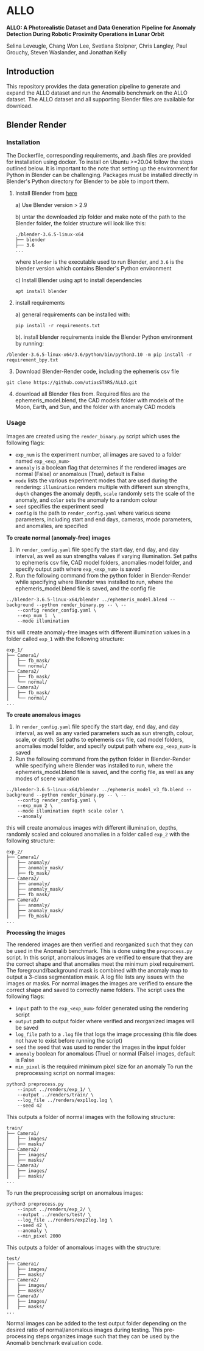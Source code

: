 # ALLO
**ALLO: A Photorealistic Dataset and Data Generation Pipeline for Anomaly Detection During Robotic Proximity Operations in Lunar Orbit** 

Selina Leveugle, Chang Won Lee, Svetlana Stolpner, Chris Langley,
Paul Grouchy, Steven Waslander, and Jonathan Kelly

## Introduction
This repository provides the data generation pipeline to generate and expand the ALLO dataset and run the Anomalib benchmark on the ALLO dataset. 
The ALLO dataset and all supporting Blender files are available for download.


## Blender Render
### Installation
The Dockerfile, corresponding requirements, and .bash files are provided for installation using docker.
To install on Ubuntu >=20.04 follow the steps outlined below. It is important to the note that setting up the environment for Python in Blender can be challenging. Packages must be installed directly in Blender's Python directory for Blender to be able to import them. 

1. Install Blender from [here](https://www.blender.org/download/)

	a) Use Blender version > 2.9

	b) untar the downloaded zip folder and make note of the path to the Blender folder, the folder structure will look like this:
	```
	./blender-3.6.5-linux-x64
	├── blender
	├── 3.6
	...
	```
	where `blender` is the executable used to run Blender, and `3.6` is the blender version which contains Blender's Python environment

	c) Install Blender using apt to install dependencies
	```
	apt install blender
	```

2. install requirements 

	a) general requirements can be installed with:
	```
	pip install -r requirements.txt
	```
	b). install blender requirements inside the Blender Python environment by running:
```
/blender-3.6.5-linux-x64/3.6/python/bin/python3.10 -m pip install -r requirement_bpy.txt
```

3. Download Blender-Render code, including the ephemeris csv file
```
git clone https://github.com/utiasSTARS/ALLO.git
```

4. download all Blender files from. Required files are the ephemeris_model.blend, the CAD models folder with models of the Moon, Earth, and Sun, and the folder with anomaly CAD models


### Usage
Images are created using the `render_binary.py` script which uses the following flags:
- `exp_num` is the experiment number, all images are saved to a folder named `exp_<exp_num>`
- `anomaly` is a boolean flag that determines if the rendered images are normal (False) or anomalous (True), default is False
- `mode` lists the various experiment modes that are used during the rendering: `illumination` renders multiple with different sun strengths, `depth` changes the anomaly depth, `scale` randomly sets the scale of the anomaly, and `color` sets the anomaly to a random colour 
- `seed` specifies the experiment seed
- `config` is the path to `render_config.yaml` where various scene parameters, including start and end days, cameras, mode parameters, and anomalies, are specified


**To create normal (anomaly-free) images**
1. In `render_config.yaml` file specify the start day, end day, and day interval, as well as sun strengths values if varying illumination. Set paths to ephemeris csv file, CAD model folders, anomalies model folder, and specify output path where `exp_<exp_num>` is saved
2. Run the following command from the python folder in Blender-Render while specifying where Blender was installed to run, where the ephemeris_model.blend file is saved, and the config file
```
../blender-3.6.5-linux-x64/blender ../ephemeris_model.blend --background --python render_binary.py -- \ -- 
	--config render_config.yaml \
	--exp_num 1  \
	--mode illumination
```

this will create anomaly-free images with different illumination values in a folder called `exp_1` with the following structure:
```
exp_1/
├── Camera1/
│   ├── fb_mask/
│   └── normal/
├── Camera2/
│   ├── fb_mask/
│   └── normal/
├── Camera3/
│   ├── fb_mask/
│   └── normal/
...
```


**To create anomalous images**
1. In `render_config.yaml` file specify the start day, end day, and day interval, as well as any varied parameters such as sun strength, colour, scale, or depth. Set paths to ephemeris csv file, cad model folders, anomalies model folder, and specify output path where `exp_<exp_num>` is saved
2. Run the following command from the python folder in Blender-Render while specifying where Blender was installed to run, where the ephemeris_model.blend file is saved, and the config file, as well as any modes of scene variation
```
../blender-3.6.5-linux-x64/blender ../ephemeris_model_v3_fb.blend --background --python render_binary.py -- \ -- 
	--config render_config.yaml \
	--exp_num 2 \
	--mode illumination depth scale color \
	--anomaly
```

this will create anomalous images with different illumination, depths, randomly scaled and coloured anomalies in a folder called `exp_2` with the following structure:
```
exp_2/
├── Camera1/
│   ├── anomaly/
│   ├── anomaly_mask/
│   ├── fb_mask/
├── Camera2/
│   ├── anomaly/
│   ├── anomaly_mask/
│   ├── fb_mask/
├── Camera3/
│   ├── anomaly/
│   ├── anomaly_mask/
│   ├── fb_mask/
...
```


**Processing the images**

The rendered images are then verified and reorganized such that they can be used in the Anomalib benchmark. This is done using the `preprocess.py` script.
In this script, anomalous images are verified to ensure that they are the correct shape and that anomalies meet the minimum pixel requirement. The foreground/background mask is combined with the anomaly map to output a 3-class segmentation mask. A log file lists any issues with the images or masks. For normal images the images are verified to ensure the correct shape and saved to correctly name folders. The script uses the following flags:
- `input` path to the `exp_<exp_num>` folder generated using the rendering script
- `output` path to output folder where verified and reorganized images will be saved
- `log_file` path to a `.log` file that logs the image processing (this file does not have to exist before running the script)
- `seed` the seed that was used to render the images in the input folder
- `anomaly` boolean for anomalous (True) or normal (False) images, default is False
- `min_pixel` is the required minimum pixel size for an anomaly 
To run the preprocessing script on normal images:
```
python3 preprocess.py 
	--input ../renders/exp_1/ \
	--output ../renders/train/ \
	--log_file ../renders/exp1log.log \
	--seed 42
```
This outputs a folder of normal images with the following structure:
```
train/
├── Camera1/
│   ├── images/
│   ├── masks/
├── Camera2/
│   ├── images/
│   ├── masks/
├── Camera3/
│   ├── images/
│   ├── masks/
...
```

To run the preprocessing script on anomalous images:
```
python3 preprocess.py 
	--input ../renders/exp_2/ \
	--output ../renders/test/ \
	--log_file ../renders/exp2log.log \
	--seed 42 \
	--anomaly \
	--min_pixel 2000
```
This outputs a folder of anomalous images with the structure:
```
test/
├── Camera1/
│   ├── images/
│   ├── masks/
├── Camera2/
│   ├── images/
│   ├── masks/
├── Camera3/
│   ├── images/
│   ├── masks/
...
```
Normal images can be added to the test output folder depending on the desired ratio of normal/anomalous images during testing. This pre-processing steps organizes image such that they can be used by the Anomalib benchmark evaluation code.



